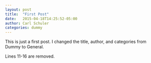 ```yaml
---
layout: post
title:  "First Post"
date:   2015-04-18T14:25:52-05:00
author: Carl Schuler
categories: dummy
---
```


This is just a first post. I changed the title, author, and categories from Dummy to General.

Lines 11-16 are removed. 
